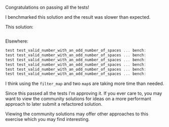 Congratulations on passing all the tests!

I benchmarked this solution and the result was slower than expected.

This solution:

```rust

```

Elsewhere:

```rust
test test_valid_number_with_an_odd_number_of_spaces ... bench:         866 ns/iter (+/- 644)
test test_valid_number_with_an_odd_number_of_spaces ... bench:         309 ns/iter (+/- 29)
test test_valid_number_with_an_odd_number_of_spaces ... bench:         191 ns/iter (+/- 12)
test test_valid_number_with_an_odd_number_of_spaces ... bench:          41 ns/iter (+/- 7)
test test_valid_number_with_an_odd_number_of_spaces ... bench:          26 ns/iter (+/- 1)
test test_valid_number_with_an_odd_number_of_spaces ... bench:          18 ns/iter (+/- 2)
```

I think using the `filter_map` and two `map`s are taking more time than needed.

Since this passed all the tests I'm approving it. If you ever care to, you may
want to view the community solutions for ideas on a more performant approach to
later submit a refactored solution.

Viewing the community solutions may offer other approaches to this exercise
which you may find interesting.
